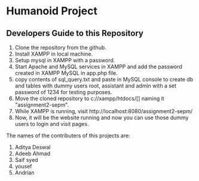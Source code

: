 <h1>Humanoid Project</h1>

<h2>Developers Guide to this Repository</h2>

1. Clone the repository from the github.
2. Install XAMPP in local machine.
3. Setup mysql in XAMPP with a password.
4. Start Apache and MySQL services in XAMPP and add the password created in XAMPP MySQL in app.php file.
5. copy contents of sql_query.txt and paste in MySQL console to create db and tables with dummy users root, assistant and admin with a set password of 1234 for testing purposes.
6. Move the cloned repository to c://xampp/htdocs/[] naming it "assignment2-sepm".
7. While XAMPP is running, visit http://localhost:8080/assignment2-sepm/ 
8. Now, it will be the website running and now you can use those dummy users to login and visit pages.

The names of the contributers of this projects are:

1. Aditya Deswal 
2. Adeeb Ahmad 
3. Saif syed 
4. yousef 
5. Andrian